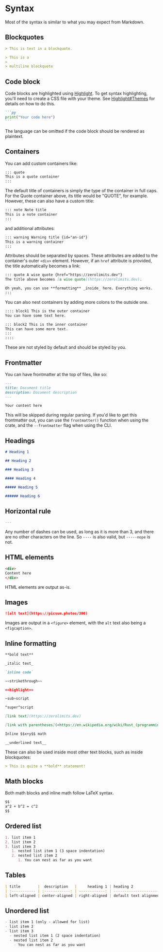 # Syntax

Most of the syntax is similar to what you may expect from Markdown.

## Blockquotes

```md
> This is text in a blockquote.

> This is a
>
> multiline blockquote
```

## Code block

Code blocks are highlighted using [Highlight](./highlight.md). To get syntax highlighting, you'll need to create a CSS file with your theme. See [Highlight#Themes](./highlight.md#themes) for details on how to do this.

````md
```py
print("Your code here")
```
````

The language can be omitted if the code block should be rendered as plaintext.

## Containers

You can add custom containers like:

```md
::: quote
This is a quote container
:::
```

The default title of containers is simply the type of the container in full caps. For the Quote container above, its title would be "QUOTE", for example. However, these can also have a custom title:

```md
::: note Note title
This is a note container
:::
```

and additional attributes:

```md
::: warning Warning title {id="an-id"}
This is a warning container
:::
```

Attributes should be separated by spaces. These attributes are added to the container's outer `<div>` element. However, if an `href` attribute is provided, the title automatically becomes a link:

```md
::: quote A wise quote {href="https://zerolimits.dev"}
The title above becomes [a wise quote](https://zerolimits.dev).

Oh yeah, you can use **formatting** _inside_ here. Everything works.
:::
```

You can also nest containers by adding more colons to the outside one.

```md
:::: block1 This is the outer container
You can have some text here.

::: block2 This is the inner container
This can have some more text.
:::
::::
```

These are not styled by default and should be styled by you.

## Frontmatter

You can have frontmatter at the top of files, like so:

```md
---
title: Document title
description: Document description
---

Your content here
```

This will be skipped during regular parsing. If you'd like to get this frontmatter out, you can use the `frontmatter()` function when using the crate, and the `--frontmatter` flag when using the CLI.

## Headings

```md
# Heading 1

## Heading 2

### Heading 3

#### Heading 4

##### Heading 5

###### Heading 6
```

## Horizontal rule

```md
---
```

Any number of dashes can be used, as long as it is more than 3, and there are no other characters on the line. So `----` is also valid, but `-----nope` is not.

## HTML elements

```md
<div>
Content here
</div>
```

HTML elements are output as-is.

## Images

```md
![alt text](https://picsum.photos/300)
```

Images are output in a `<figure>` element, with the `alt` text also being a `<figcaption>`.

## Inline formatting

```md
**bold text**

_italic text_

`inline code`

~~strikethrough~~

==highlight==

~sub~script

^super^script

[link text](https://zerolimits.dev)

[link with parentheses](<https://en.wikipedia.org/wiki/Rust_(programming_language)>)

Inline $$x+y$$ math

__underlined text__
```

These can also be used inside most other text blocks, such as inside blockquotes:

```md
> This is quite a **bold** statement!
```

## Math blocks

Both math blocks and inline math follow LaTeX syntax.

```md
$$
a^2 + b^2 = c^2
$$
```

## Ordered list

```md
1. list item 1
2. list item 2
3. list item 3
   1. nested list item 1 (3 space indentation)
   2. nested list item 2
      1. You can nest as far as you want
```

## Tables

```md
| title        |  description   |     heading 1 | heading 2              |
| :----------- | :------------: | ------------: | ---------------------- |
| left-aligned | center-aligned | right-aligned | default text alignment |
```

## Unordered list

```md
- list item 1 (only - allowed for list)
- list item 2
- list item 3
  - nested list item 1 (2 space indentation)
  - nested list item 2
    - You can nest as far as you want
```
